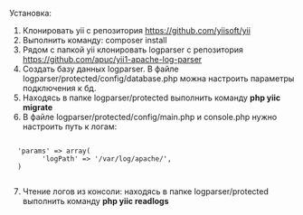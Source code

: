 Установка:
1) Клонировать yii с репозитория https://github.com/yiisoft/yii
2) Bыполнить команду: composer install
3) Рядом с папкой yii клонировать logparser с репозитория https://github.com/apuc/yii1-apache-log-parser
4) Создать базу данных logparser. В файле logparser/protected/config/database.php можна настроить параметры подключения к бд.
5) Находясь в папке logparser/protected выполнить команду <b>php yiic migrate</b>
6) В файле logparser/protected/config/main.php и console.php нужно настроить путь к логам:
  
  <code>  
  'params' => array(
        'logPath' => '/var/log/apache/',
  )
  </code>
  
7) Чтение логов из консоли: находясь в папке logparser/protected выполнить команду <b>php yiic readlogs</b>